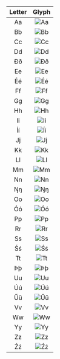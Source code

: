 |Letter|Glyph|
|:-:|:-:|
|Aa|![Aa](img\solo\a0.svg)|
|Bb|![Bb](img\solo\b0.svg)|
|Cc|![Cc](img\solo\c0.svg)|
|Dd|![Dd](img\solo\d0.svg)|
|Ðð|![Ðð](img\solo\d1.svg)|
|Ee|![Ee](img\solo\e0.svg)|
|Éé|![Éé](img\solo\e1.svg)|
|Ff|![Ff](img\solo\f0.svg)|
|Gg|![Gg](img\solo\g0.svg)|
|Hh|![Hh](img\solo\h0.svg)|
|Ii|![Ii](img\solo\i0.svg)|
|Íí|![Íí](img\solo\i1.svg)|
|Jj|![Jj](img\solo\j0.svg)|
|Kk|![Kk](img\solo\k0.svg)|
|Ll|![Ll](img\solo\l0.svg)|
|Mm|![Mm](img\solo\m0.svg)|
|Nn|![Nn](img\solo\n0.svg)|
|Ŋŋ|![Ŋŋ](img\solo\n1.svg)|
|Oo|![Oo](img\solo\o0.svg)|
|Óó|![Óó](img\solo\o1.svg)|
|Pp|![Pp](img\solo\p0.svg)|
|Rr|![Rr](img\solo\r0.svg)|
|Ss|![Ss](img\solo\s0.svg)|
|Śś|![Śś](img\solo\s1.svg)|
|Tt|![Tt](img\solo\t0.svg)|
|Þþ|![Þþ](img\solo\t1.svg)|
|Uu|![Uu](img\solo\u0.svg)|
|Úú|![Úú](img\solo\u1.svg)|
|Űű|![Űű](img\solo\u2.svg)|
|Vv|![Vv](img\solo\v0.svg)|
|Ww|![Ww](img\solo\w0.svg)|
|Yy|![Yy](img\solo\y0.svg)|
|Zz|![Zz](img\solo\z0.svg)|
|Źź|![Źź](img\solo\z1.svg)|
